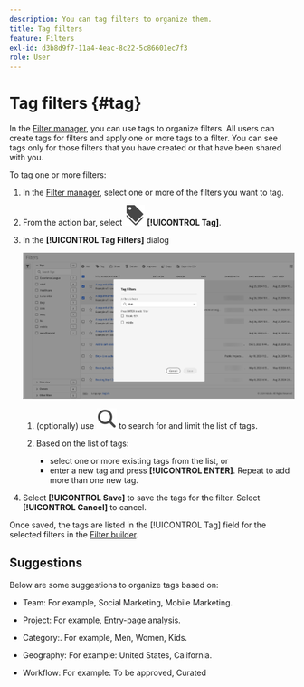 ```yaml
---
description: You can tag filters to organize them.
title: Tag filters
feature: Filters
exl-id: d3b8d9f7-11a4-4eac-8c22-5c86601ec7f3
role: User
---
```

# Tag filters {#tag}

In the [Filter manager](manage-filters.md), you can use tags to organize filters. All users can create tags for filters and apply one or more tags to a filter. You can see tags only for those filters that you have created or that have been shared with you.

To tag one or more filters:

1. In the [Filter manager](manage-filters.md), select one or more of the filters you want to tag.
1. From the action bar, select ![Labels](/help/assets/icons/Labels.svg) **[!UICONTROL Tag]**.
1. In the **[!UICONTROL Tag Filters]** dialog
   
   ![Tag Filters dialog](assets/tag-filter-dialog.png)

   1. (optionally) use ![Search](/help/assets/icons/Search.svg) to search for and limit the list of tags.

   2. Based on the list of tags:
   
      * select one or more existing tags from the list, or
      * enter a new tag and press **[!UICONTROL ENTER]**. Repeat to add more than one new tag.

1. Select **[!UICONTROL Save]** to save the tags for the filter. Select **[!UICONTROL Cancel]** to cancel.

Once saved, the tags are listed in the [!UICONTROL Tag] field for the selected filters in the [Filter builder](filter-builder.md). 


## Suggestions

Below are some suggestions to organize tags based on:

* Team: For example, Social Marketing, Mobile Marketing.
    
* Project: For example, Entry-page analysis.
    
* Category:. For example, Men, Women, Kids.

* Geography: For example: United States, California.
    
* Workflow: For example: To be approved,  Curated

